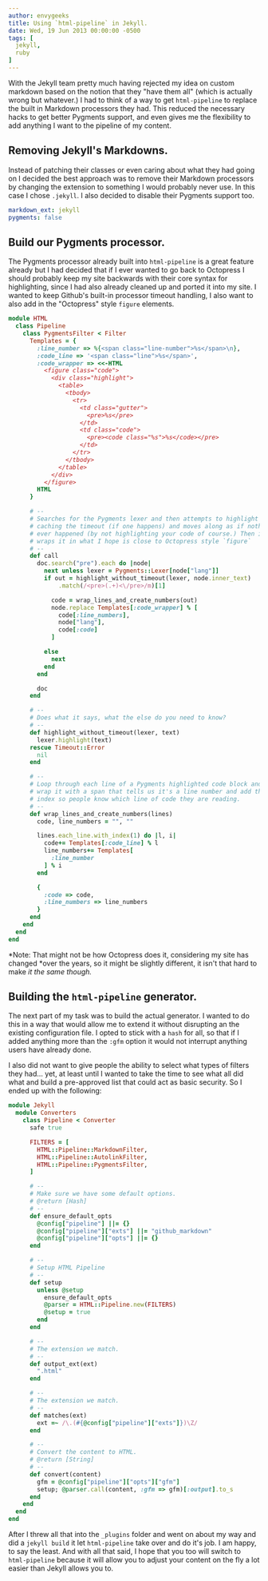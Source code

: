 ```yaml
---
author: envygeeks
title: Using `html-pipeline` in Jekyll.
date: Wed, 19 Jun 2013 00:00:00 -0500
tags: [
  jekyll,
  ruby
]
---
```


With the Jekyll team pretty much having rejected my idea on custom markdown
based on the notion that they "have them all" (which is actually wrong but
whatever.) I had to think of a way to get `html-pipeline` to replace the built
in Markdown processors they had.  This reduced the necessary hacks to get better
Pygments support, and even gives me the flexibility to add anything I want to
the pipeline of my content.

## Removing Jekyll's Markdowns.

Instead of patching their classes or even caring about what they had going on I
decided the best approach was to remove their Markdown processors by changing
the extension to something I would probably never use.  In this case I chose
`.jekyll`.  I also decided to disable their Pygments support too.

```yaml
markdown_ext: jekyll
pygments: false
```

## Build our Pygments processor.

The Pygments processor already built into `html-pipeline` is a great feature
already but I had decided that if I ever wanted to go back to Octopress I should
probably keep my site backwards with their core syntax for highlighting, since I
had also already cleaned up and ported it into my site. I wanted to keep
Github's built-in processor timeout handling, I also want to also add in the
"Octopress" style `figure` elements.

```ruby
module HTML
  class Pipeline
    class PygmentsFilter < Filter
      Templates = {
        :line_number => %{<span class="line-number">%s</span>\n},
        :code_line => '<span class="line">%s</span>',
        :code_wrapper => <<-HTML
          <figure class="code">
            <div class="highlight">
              <table>
                <tbody>
                  <tr>
                    <td class="gutter">
                      <pre>%s</pre>
                    </td>
                    <td class="code">
                      <pre><code class="%s">%s</code></pre>
                    </td>
                  </tr>
                </tbody>
              </table>
            </div>
          </figure>
        HTML
      }

      # --
      # Searches for the Pygments lexer and then attempts to highlight
      # caching the timeout (if one happens) and moves along as if nothing
      # ever happened (by not highlighting your code of course.) Then it
      # wraps it in what I hope is close to Octopress style `figure`
      # --
      def call
        doc.search("pre").each do |node|
          next unless lexer = Pygments::Lexer[node["lang"]]
          if out = highlight_without_timeout(lexer, node.inner_text)
              .match(/<pre>(.+)<\/pre>/m)[1]

            code = wrap_lines_and_create_numbers(out)
            node.replace Templates[:code_wrapper] % [
              code[:line_numbers],
              node["lang"],
              code[:code]
            ]

          else
            next
          end
        end

        doc
      end

      # --
      # Does what it says, what the else do you need to know?
      # --
      def highlight_without_timeout(lexer, text)
        lexer.highlight(text)
      rescue Timeout::Error
        nil
      end

      # --
      # Loop through each line of a Pygments highlighted code block and
      # wrap it with a span that tells us it's a line number and add the
      # index so people know which line of code they are reading.
      # --
      def wrap_lines_and_create_numbers(lines)
        code, line_numbers = "", ""

        lines.each_line.with_index(1) do |l, i|
          code+= Templates[:code_line] % l
          line_numbers+= Templates[
            :line_number
          ] % i
        end

        {
          :code => code,
          :line_numbers => line_numbers
        }
      end
    end
  end
end
```

*Note: That might not be how Octopress does it, considering my site has changed
*over the years, so it might be slightly different, it isn't that hard to make
*it the same though.*

## Building the `html-pipeline` generator.

The next part of my task was to build the actual generator.  I wanted to do this
in a way that would allow me to extend it without disrupting an the existing
configuration file. I opted to stick with a `hash` for all, so that if I added
anything more than the `:gfm` option it would not interrupt anything users have
already done.

I also did not want to give people the ability to select what types of filters
they had... yet, at least until I wanted to take the time to see what all did
what and build a pre-approved list that could act as basic security.  So I ended
up with the following:

```ruby
module Jekyll
  module Converters
    class Pipeline < Converter
      safe true

      FILTERS = [
        HTML::Pipeline::MarkdownFilter,
        HTML::Pipeline::AutolinkFilter,
        HTML::Pipeline::PygmentsFilter,
      ]

      # --
      # Make sure we have some default options.
      # @return [Hash]
      # --
      def ensure_default_opts
        @config["pipeline"] ||= {}
        @config["pipeline"]["exts"] ||= "github_markdown"
        @config["pipeline"]["opts"] ||= {}
      end

      # --
      # Setup HTML Pipeline
      # --
      def setup
        unless @setup
          ensure_default_opts
          @parser = HTML::Pipeline.new(FILTERS)
          @setup = true
        end
      end

      # --
      # The extension we match.
      # --
      def output_ext(ext)
        ".html"
      end

      # --
      # The extension we match.
      # --
      def matches(ext)
        ext =~ /\.(#{@config["pipeline"]["exts"]})\Z/
      end

      # --
      # Convert the content to HTML.
      # @return [String]
      # --
      def convert(content)
        gfm = @config["pipeline"]["opts"]["gfm"]
        setup; @parser.call(content, :gfm => gfm)[:output].to_s
      end
    end
  end
end
```

After I threw all that into the `_plugins` folder and went on about my way and
did a `jekyll build` it let `html-pipeline` take over and do it's job.  I am
happy, to say the least.  And with all that said, I hope that you too will
switch to `html-pipeline` because it will allow you to adjust your content on
the fly a lot easier than Jekyll allows you to.
